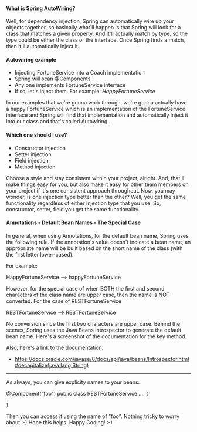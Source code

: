 #### What is Spring AutoWiring?

Well, for dependency injection, Spring can automatically wire up your objects together,
so basically what'll happen is that Spring will look for a class that matches a given property.
And it'll actually match by type, so the type could be either the class or the interface.
Once Spring finds a match, then it'll automatically inject it.

#### Autowiring example

* Injecting FortuneService into a Coach implementation
* Spring will scan @Components
* Any one implements FortuneService interface
* If so, let's inject them. For example: _HappyFortuneService_

In our examples that we're gonna work through, we're gonna actually have a happy FortuneService
which is an implementation of the FortuneService interface and Spring will find that implementation
and automatically inject it into our class and that's called Autowiring.

#### Which one should I use?

* Constructor injection
* Setter injection
* Field injection
* Method injection

Choose a style and stay consistent within your project, alright.
And, that'll make things easy for you, but also make it easy for other team members on your project
if it's one consistent approach throughout. Now, you may wonder, is one injection type better
than the other? Well, you get the same functionality regardless of either injection type that you use.
So, constructor, setter, field you get the same functionality.

#### Annotations - Default Bean Names - The Special Case

In general, when using Annotations, for the default bean name, Spring uses the following rule.
If the annotation's value doesn't indicate a bean name, an appropriate name will be built based on the short name of the class (with the first letter lower-cased).

For example:

HappyFortuneService --> happyFortuneService

However, for the special case of when BOTH the first and second characters of the class name are upper case, then the name is NOT converted.
For the case of RESTFortuneService

RESTFortuneService --> RESTFortuneService

No conversion since the first two characters are upper case.
Behind the scenes, Spring uses the Java Beans Introspector to generate the default bean name. Here's a screenshot of the documentation for the key method.


Also, here's a link to the documentation.

- https://docs.oracle.com/javase/8/docs/api/java/beans/Introspector.html#decapitalize(java.lang.String)

---

As always, you can give explicity names to your beans.

@Component("foo")
public class RESTFortuneService .... {
    
}

Then you can access it using the name of "foo". Nothing tricky to worry about :-)
Hope this helps. Happy Coding! :-)
